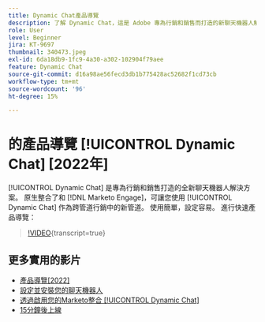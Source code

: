 ```yaml
---
title: Dynamic Chat產品導覽
description: 了解 Dynamic Chat，這是 Adobe 專為行銷和銷售而打造的新聊天機器人解決方案。
role: User
level: Beginner
jira: KT-9697
thumbnail: 340473.jpeg
exl-id: 6da18db9-1fc9-4a30-a302-102904f79aee
feature: Dynamic Chat
source-git-commit: d16a98ae56fecd3db1b775428ac52682f1cd73cb
workflow-type: tm+mt
source-wordcount: '96'
ht-degree: 15%

---
```


# 的產品導覽 [!UICONTROL Dynamic Chat] [2022年]

[!UICONTROL Dynamic Chat]  是專為行銷和銷售打造的全新聊天機器人解決方案。 原生整合了和 [!DNL Marketo Engage]，可讓您使用 [!UICONTROL Dynamic Chat]  作為跨管道行銷中的新管道。 使用簡單，設定容易。 進行快速產品導覽：

>[!VIDEO](https://video.tv.adobe.com/v/340473/?quality=12&learn=on){transcript=true}

## 更多實用的影片

* [產品導覽[2022]](product-tour-2022.md)
* [設定並安裝您的聊天機器人](setup.md)
* [透過啟用您的Marketo整合 [!UICONTROL Dynamic Chat]](marketo-integration.md)
* [15分鐘後上線](go-live-in-15-minutes.md)
